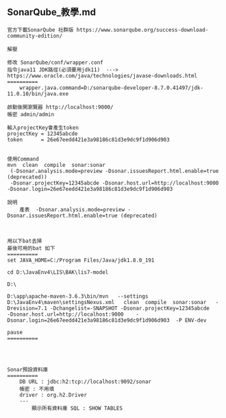 SonarQube_教學.md
---
	官方下載SonarQube 社群版 https://www.sonarqube.org/success-download-community-edition/

	解壓

	修改 SonarQube/conf/wrapper.conf
	指令java11 JDK路徑(必須要用jdk11)  ---> https://www.oracle.com/java/technologies/javase-downloads.html
	==========
		wrapper.java.command=D:/sonarqube-developer-8.7.0.41497/jdk-11.0.10/bin/java.exe

	啟動後開瀏覽器 http://localhost:9000/
	帳密 admin/admin

	輸入projectKey會產生token
	projectKey = 12345abcde
	token      = 26e67eedd421e3a98186c81d3e9dc9f1d906d903
	

	使用Command
	mvn  clean  compile  sonar:sonar   
	 (-Dsonar.analysis.mode=preview -Dsonar.issuesReport.html.enable=true  (deprecated))
	 -Dsonar.projectKey=12345abcde -Dsonar.host.url=http://localhost:9000 -Dsonar.login=26e67eedd421e3a98186c81d3e9dc9f1d906d903   

	說明 
		產表  -Dsonar.analysis.mode=preview -Dsonar.issuesReport.html.enable=true (deprecated)



	用以下bat去掃
	最後可用的bat 如下
	==========
	set JAVA_HOME=C:/Program Files/Java/jdk1.8.0_191

	cd D:\JavaEnv4\LIS\BAK\lis7-model

	D:\

	D:\app\apache-maven-3.6.3\bin/mvn   --settings D:\JavaEnv4\maven\settingsNexus.xml   clean  compile  sonar:sonar   -Drevision=7.1 -Dchangelist=-SNAPSHOT -Dsonar.projectKey=12345abcde    -Dsonar.host.url=http://localhost:9000    -Dsonar.login=26e67eedd421e3a98186c81d3e9dc9f1d906d903  -P ENV-dev  

	pause
	==========




	Sonar預設資料庫
	==========
		DB URL : jdbc:h2:tcp://localhost:9092/sonar
		帳密 : 不用填
		driver : org.h2.Driver
		---
			顯示所有資料庫 SQL : SHOW TABLES